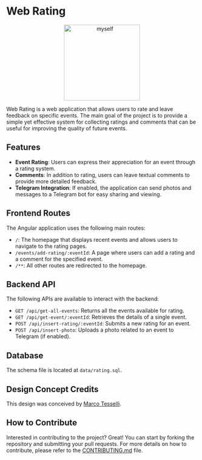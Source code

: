 # Web Rating

<p align="center">
<img src="https://github.com/user-attachments/assets/e0aafbef-e9ee-4a8c-8bc3-b7ad568a4d05" alt="myself" height="200">
</p>

Web Rating is a web application that allows users to rate and leave feedback on specific events. The main goal of the project is to provide a simple yet effective system for collecting ratings and comments that can be useful for improving the quality of future events.

## Features

- **Event Rating**: Users can express their appreciation for an event through a rating system.
- **Comments**: In addition to rating, users can leave textual comments to provide more detailed feedback.
- **Telegram Integration**: If enabled, the application can send photos and messages to a Telegram bot for easy sharing and viewing.

## Frontend Routes

The Angular application uses the following main routes:

- `/`: The homepage that displays recent events and allows users to navigate to the rating pages.
- `/events/add-rating/:eventId`: A page where users can add a rating and a comment for the specified event.
- `/**`: All other routes are redirected to the homepage.

## Backend API

The following APIs are available to interact with the backend:

- `GET /api/get-all-events`: Returns all the events available for rating.
- `GET /api/get-event/:eventId`: Retrieves the details of a single event.
- `POST /api/insert-rating/:eventId`: Submits a new rating for an event.
- `POST /api/insert-photo`: Uploads a photo related to an event to Telegram (if enabled).

## Database

The schema file is located at `data/rating.sql`.

## Design Concept Credits

This design was conceived by [Marco Tesselli](https://dribbble.com/marcotesselli).

## How to Contribute

Interested in contributing to the project? Great! You can start by forking the repository and submitting your pull requests. For more details on how to contribute, please refer to the [CONTRIBUTING.md](CONTRIBUTING.md) file.
